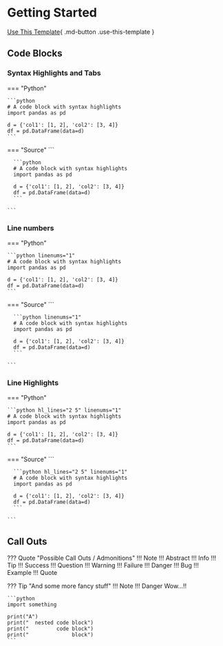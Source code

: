 # Getting Started

[Use This Template][1]{ .md-button .use-this-template }

## Code Blocks

### Syntax Highlights and Tabs

=== "Python"

    ```python
    # A code block with syntax highlights
    import pandas as pd

    d = {'col1': [1, 2], 'col2': [3, 4]}
    df = pd.DataFrame(data=d)
    ```

=== "Source"
    ```

      ```python
      # A code block with syntax highlights
      import pandas as pd

      d = {'col1': [1, 2], 'col2': [3, 4]}
      df = pd.DataFrame(data=d)
      ```

    ```

### Line numbers

=== "Python"

    ```python linenums="1"
    # A code block with syntax highlights
    import pandas as pd

    d = {'col1': [1, 2], 'col2': [3, 4]}
    df = pd.DataFrame(data=d)
    ```

=== "Source"
    ```

      ```python linenums="1"
      # A code block with syntax highlights
      import pandas as pd

      d = {'col1': [1, 2], 'col2': [3, 4]}
      df = pd.DataFrame(data=d)
      ```

    ```

### Line Highlights

=== "Python"

    ```python hl_lines="2 5" linenums="1"
    # A code block with syntax highlights
    import pandas as pd

    d = {'col1': [1, 2], 'col2': [3, 4]}
    df = pd.DataFrame(data=d)
    ```

=== "Source"
    ```

      ```python hl_lines="2 5" linenums="1"
      # A code block with syntax highlights
      import pandas as pd

      d = {'col1': [1, 2], 'col2': [3, 4]}
      df = pd.DataFrame(data=d)
      ```

    ```

## Call Outs

??? Quote "Possible Call Outs / Admonitions"
    !!! Note
    !!! Abstract
    !!! Info
    !!! Tip
    !!! Success
    !!! Question
    !!! Warning
    !!! Failure
    !!! Danger
    !!! Bug
    !!! Example
    !!! Quote

??? Tip "And some more fancy stuff"
    !!! Note
        !!! Danger
            Wow...!!

    ```python
    import something 

    print("A")
    print("  nested code block")
    print("         code block")
    print("              block")
    ```

  [1]: https://github.com/mnoumanshahzad/mkdocs-material-boilerplate/generate
